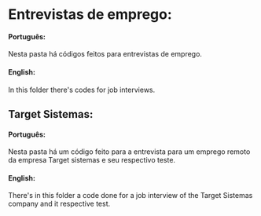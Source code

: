 # Entrevistas de emprego:

#### Português:

Nesta pasta há códigos feitos para entrevistas de emprego.

#### English:
In this folder there's codes for job interviews.

## Target Sistemas:

#### Português:

Nesta pasta há um código feito para a entrevista para um emprego remoto da empresa Target sistemas e seu respectivo teste.

#### English:

There's in this folder a code done for a job interview of the Target Sistemas company and it respective test.
